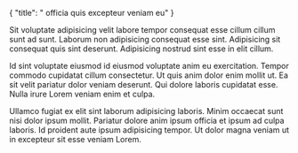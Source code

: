 {
  "title": " officia quis excepteur veniam eu"
}

Sit voluptate adipisicing velit labore tempor consequat esse cillum cillum sunt ad sunt. Laborum non adipisicing consequat esse sint. Adipisicing sit consequat quis sint deserunt. Adipisicing nostrud sint esse in elit cillum.

Id sint voluptate eiusmod id eiusmod voluptate anim eu exercitation. Tempor commodo cupidatat cillum consectetur. Ut quis anim dolor enim mollit ut. Ea sit velit pariatur dolor veniam deserunt. Qui dolore laboris cupidatat esse. Nulla irure Lorem veniam enim et culpa.

Ullamco fugiat ex elit sint laborum adipisicing laboris. Minim occaecat sunt nisi dolor ipsum mollit. Pariatur dolore anim ipsum officia et ipsum ad culpa laboris. Id proident aute ipsum adipisicing tempor. Ut dolor magna veniam ut in excepteur sit esse veniam Lorem.